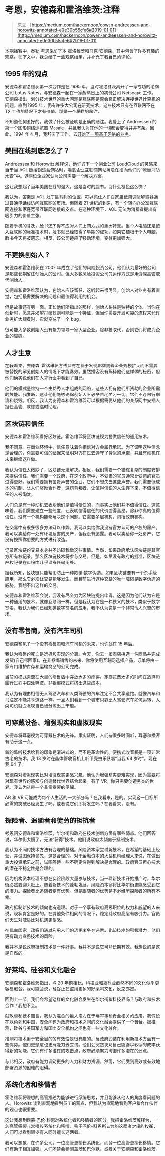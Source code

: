 # 考恩，安德森和霍洛维茨:注释

> 原文：[https://medium.com/hackernoon/cowen-andreessen-and-horowitz-annotated-e0e30b55cfe6#2019-01-01](https://medium.com/hackernoon/cowen-andreessen-and-horowitz-annotated-e0e30b55cfe6#2019-01-01)

本期播客中，泰勒·考恩采访了本·霍洛维茨和马克·安德森，其中包含了许多有趣的观察。在下文中，我总结了一些观察结果，并补充了我自己的评论。

## 1995 年的观点

安德森和霍洛维茨第一次合作是在 1995 年，当时霍洛维茨离开了一家成功的老牌公司 Lotus Notes，与安德森一起在一家蒸蒸日上的初创公司 Netscape 工作。安德森指出，划分技术世界的重大问题是互联网是否会真正解决连接世界计算机的问题。直到 1995 年，仍有许多大公司在研究技术，这些技术只有在互联网不在 T2 工作的情况下才有价值。那是一个糟糕的赌注。

不知道任何更好的，我做了什么被证明是正确的赌注。我爱上了 Andreessen 的第一个图形网络浏览器 Mosaic，并且我认为其他的一切都会变得井井有条。因此，1994 年 4 月，我辞去了工作，去[开始了一项基于网络的业务](http://arnoldkling.com/~arnoldsk/aimst2/aimst218.html)。

## 美国在线到底怎么了？

Andreessen 和 Horowitz 解释说，他们的下一个创业公司 LoudCloud 的灵感来自于当 AOL 链接到这些网站时，看到企业互联网网站淹没在指向他们的“流量消防水管”中。这两位企业家认为公司需要一个解决方案。

这让我想起了当年美国在线的强大。这是当时的脸书。为什么褪色这么快？

我认为，答案是 AOL 处于最有利的位置，可以抓住人们在家里使用调制解调器通过普通电话线访问互联网的市场。但随着 21 世纪的到来，有一个转向办公室互联网连接和家庭宽带互联网连接的支点。在这种环境下，AOL 无法为消费者提出有吸引力的价值主张。

随着手机的普及，脸书还不得不应对人们上网方式的重大转变。当个人电脑还是接入互联网的标准技术时，脸书就已经取得了早期的成功。如果它植根于个人电脑，脸书今天将被遗忘。相反，该公司适应了移动环境，变得更加强大。

## 不更换创始人？

安德森和霍洛维茨在 2009 年成立了他们的风险投资公司。他们认为最好的公司是那些长期留住创始人的公司。但大多数风险投资公司的运作方式是用资深高管取代创始人。

安德森和霍洛维茨认为，创始人应该留任，这听起来很明显。创始人对业务有着直觉，包括最需要解决的问题和最值得利用的机会。

但是故事还有另一面。正如他们所指出的那样，创始人往往是独特的个体。当你在创新时，愿意并渴望打破规则可能是一个特征，但当你需要开发可靠的流程来允许业务扩大规模时，它就变成了一个 bug。

很可能大多数创始人没有能力领导一家大型企业。除非被取代，否则它们将成为企业的障碍。

## 人才生意

在我看来，安德森-霍洛维茨方法只有在善于发现那些随着企业规模扩大而不需要被替换的罕见创始人的情况下才能奏效。虽然播客没有解释他们这样做的秘密，但他们确实说他们在人才行业中看到了自己。

他们的模式是维持一个由优秀人才组成的网络，这些人拥有他们所资助的企业所需的技能。我推断，这让他们能够确保创始人不必辛苦地学习一切。它们不必自行崩溃和烧毁。相反，我认为安德森和霍洛维茨可以根据需要从他们的关系网中安插人担任高管、教练或临时助理。

## 区块链和信任

安德森和霍洛维茨看好区块链。霍洛维茨将区块链视为提供信任的通用技术。

我不同意。在商业环境中，信任意味着你相信对方会履行承诺。为了证明这种信念是合理的，你需要可信的证据来证明对方在过去遵守了类似的承诺，并且有动机在未来继续这样做。

我认为信任太微妙了，区块链无法解决。相反，我们需要一个错综复杂的制度安排来提供信任。我们需要一个政府，在这个政府中，不受贿的官员通常比受贿的官员过得更好。我们需要拥有宝贵声誉的企业，它们不想失去这些声誉。我们需要低成本的机制，让人们奖励合作者，惩罚背叛者，让值得信任的人生存下来，不值得信任的人被淘汰。

人们总是有一种动机去表明他们是值得信任的，而事实上他们并不值得信任。这意味着，我们需要建立一些制度，让表明值得信任的代价变得高昂，除非你真的值得信任。没有一个机构能够解决这个问题。它需要多层机构，包括政府机构。

在交易中有很多很多方法可以作弊。我可以卖给你我没有官方认可的产权的房产。我可以卖给你一处有环境危害的房产，但我没有透露。我可以卖给你一处房产，它没有按照你想要的方式进行改造。

记录区块链的交易本身并不妨碍我做这些事情。当然，如果政府承认区块链是其官方所有权记录，那么区块链技术将参与交易。但是，如果没有政府的批准，区块链产权记录在纠纷中几乎没有任何用处。

据我所知，区块链只能帮助防止一种欺骗:数字伪造。如果区块链要有一个杀手级应用，那么它必须让交易能够发生，而目前进行这种交易的唯一障碍是数字伪造的威胁。我想不出这样的交易。

安德森和霍洛维茨会说，我没有尽全力为区块链提出申请。这是因为他们认为它是一种通用的技术，就像互联网一样。但是我认为它是一种狭义的技术，类似于数字签名。我认为我们已经知道数字签名的应用，我不认为这是一个非常令人兴奋的市场。

## 没有零售商，没有汽车司机

安德森预见了一个没有零售商和汽车司机的未来，也许就在 15 年后。

我认为零售的死亡是选择和实现的分离。今天，你去一家商店挑选一件商品并完成发货(自己带回家)。在非捆绑销售的未来，你将使用互联网选择产品，订单将由一家专门维护库存和运输商品的公司完成。

当前的模式需要在大量的零售店中存放太多的库存，家庭花费太多的时间在选择和履行过程中四处奔波。非捆绑模式将挤出这些成本。

我认为有理由相信无人驾驶汽车和人类驾驶的汽车注定不会共享道路。就像汽车和马注定不能共享道路一样。一旦人们看到一个城市只靠无人驾驶汽车如何运转，人类司机就会发现自己被分流出主干道。

## 可穿戴设备、增强现实和虚拟现实

安德森将耳塞视为可穿戴技术的先锋。事实证明，人们有很多时间听，耳塞和播客有助于这一点。

新的监听技术给我的印象是渐进式的，而不是革命性的。便携式收音机是一项非常古老的技术。我 13 岁时在晶体管收音机上听甲壳虫乐队唱“当我 64 岁时”。现在我 64 了。

安德森对虚拟现实比对增强现实更感兴趣。他认为增强现实更难实现，因为需要将对现有世界的感知与创造替代世界结合起来。有了 VR，你只需要创造另类的世界。我认为这是一个非常重要的见解。

AR 和 VR 可能成为每个人生活的一大部分吗？在我看来，是的。实现这一目标所必需的突破已经发生了吗，或者说它们即将发生吗？在我看来，没有。

## 探险者、追随者和徒劳的抵抗者

考恩问安德森和霍洛维茨，华尔街和政府在技术创新方面有哪些弱点。他们回答说，华尔街太慢了，无法“获得”技术。他们说政府太倾向于抵制技术。

我认为不同的技术方法有合理的基础。风险资本家尝试新技术，在希望的基础上经营，并试图保持领先，这是合理的。对于金融资本的大型机构经理人来说，在做出重大投资承诺之前，试图等待一些不确定性得到解决是合理的。政府官员担心技术的潜在不稳定性是合理的。

因为机构资本经理不想在实验阶段大量参与技术，当一项新技术开始推广时，华尔街必然要迎头赶上。随着新技术的蓬勃发展，风险资本家将比华尔街更能感受到它的潜力。探险者比追随者更有优势。但是跟随者的优势是不必经历探险者的所有不幸。

政府抵制新技术的倾向也有道理。对于一个享有政府高级职位的权力和威望的人来说，现状肯定是好的。在其他条件相同的情况下，稳定对政府高层有吸引力。官员们天生对威胁比对机遇更敏感。

在民主国家，政客们通过利用人们的恐惧来争夺选票。比起技术的积极潜力，他们更有动力宣扬技术的风险。

我并不是说政府抵制技术是一件好事。我并不是说它可以长期有效。我想说的是这是自然的。

## 好莱坞、硅谷和文化融合

安德森和霍洛维茨指出，与 20 年前相比，科技业和娱乐业截然不同的文化似乎更容易融合。我可能会说，硅谷正在盗用更多的好莱坞文化，反之亦然。

回到上一节，我们会希望这样的文化融合发生在华尔街和科技界吗？与政府和技术合作？我想不会。

就政府和技术而言，我认为混合的最大潜力在于与军事和安全相关的应用。我假设在以色列和中国，安全问题为政府和技术之间的文化融合提供了一个舞台。据推测，硅谷与美国军方和国土安全机构之间也有一些文化融合。

推测将技术用于安全目的的有效性是很有趣的。反政府武装在利用新技术方面有一些优势。他们更愿意也更有能力去尝试。他们会突然发现自己能够以较低的成本获得新的功能。它们有许多潜在的攻击点，政府必须努力防御许多潜在的弱点。

与此相反，政府有能力调动更多的人力和财力资源。然而，它们受到高效或有效地部署资源的困难的阻碍。

## 系统化者和移情者

霍洛维茨将理想的高管描述为能够进行系统思考，并且能够从他人的角度看问题的人。Horowitz 谈到直观地看到员工的观点，但我认为直观地看到客户和合作伙伴的观点也很重要。

这让我想到西蒙·巴伦·科恩对系统化者和移情者的区分。我把霍洛维茨解释为，一名高管需要非常擅长系统化和移情。鉴于巴伦-科恩所认为的这两者之间的权衡，人们可以看到很少有人同时擅长这两者。

我可以想象，在许多公司，一位高管更擅长系统化，而另一位高管更擅长移情。它们有助于相互加强。人们不禁会猜测盖茨和巴尔默。或者关于安德森和霍洛维茨。